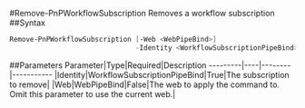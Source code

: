 #Remove-PnPWorkflowSubscription
Removes a workflow subscription
##Syntax
```powershell
Remove-PnPWorkflowSubscription [-Web <WebPipeBind>]
                               -Identity <WorkflowSubscriptionPipeBind>
```


##Parameters
Parameter|Type|Required|Description
---------|----|--------|-----------
|Identity|WorkflowSubscriptionPipeBind|True|The subscription to remove|
|Web|WebPipeBind|False|The web to apply the command to. Omit this parameter to use the current web.|
